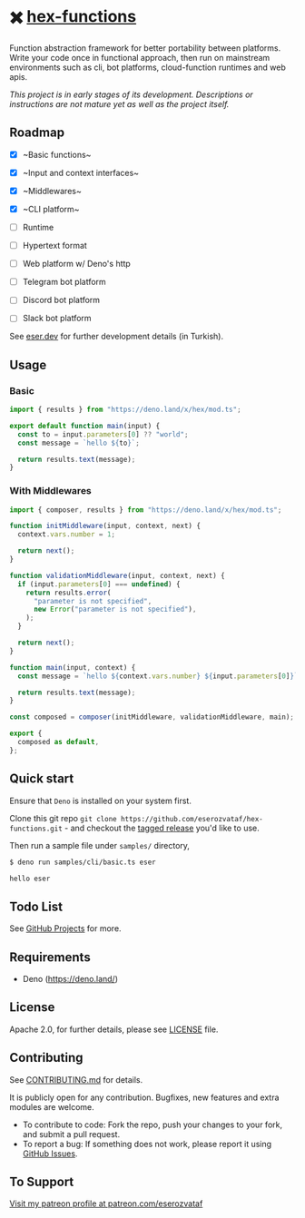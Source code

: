 # ✖️ [hex-functions](https://github.com/eserozvataf/hex-functions)

Function abstraction framework for better portability between platforms. Write your code once in functional approach, then run on mainstream environments such as cli, bot platforms, cloud-function runtimes and web apis.

*This project is in early stages of its development. Descriptions or instructions are not mature yet as well as the project itself.*

## Roadmap

- [x] ~Basic functions~
- [x] ~Input and context interfaces~
- [x] ~Middlewares~
- [x] ~CLI platform~
- [ ] Runtime
- [ ] Hypertext format
- [ ] Web platform w/ Deno's http
- [ ] Telegram bot platform
- [ ] Discord bot platform
- [ ] Slack bot platform


See [eser.dev](https://eser.dev) for further development details (in Turkish).


## Usage

### Basic

```js
import { results } from "https://deno.land/x/hex/mod.ts";

export default function main(input) {
  const to = input.parameters[0] ?? "world";
  const message = `hello ${to}`;

  return results.text(message);
}
```

### With Middlewares

```js
import { composer, results } from "https://deno.land/x/hex/mod.ts";

function initMiddleware(input, context, next) {
  context.vars.number = 1;

  return next();
}

function validationMiddleware(input, context, next) {
  if (input.parameters[0] === undefined) {
    return results.error(
      "parameter is not specified",
      new Error("parameter is not specified"),
    );
  }

  return next();
}

function main(input, context) {
  const message = `hello ${context.vars.number} ${input.parameters[0]}`;

  return results.text(message);
}

const composed = composer(initMiddleware, validationMiddleware, main);

export {
  composed as default,
};
```


## Quick start

Ensure that `Deno` is installed on your system first.

Clone this git repo `git clone
   https://github.com/eserozvataf/hex-functions.git` - and checkout the [tagged
   release](https://github.com/eserozvataf/hex-functions/releases) you'd like to
   use.

Then run a sample file under `samples/` directory,

```sh
$ deno run samples/cli/basic.ts eser

hello eser
```


## Todo List

See [GitHub Projects](https://github.com/eserozvataf/hex-functions/projects) for more.


## Requirements

* Deno (https://deno.land/)


## License

Apache 2.0, for further details, please see [LICENSE](LICENSE) file.


## Contributing

See [CONTRIBUTING.md](CONTRIBUTING.md) for details.

It is publicly open for any contribution. Bugfixes, new features and extra modules are welcome.

* To contribute to code: Fork the repo, push your changes to your fork, and submit a pull request.
* To report a bug: If something does not work, please report it using [GitHub Issues](https://github.com/eserozvataf/hex-functions/issues).


## To Support

[Visit my patreon profile at patreon.com/eserozvataf](https://www.patreon.com/eserozvataf)
